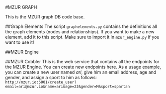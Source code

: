 #MZUR GRAPH

This is the MZUR graph DB code base. 

##Graph Elements
The script `graphelements.py` contains the definitions all the graph elements (nodes and relationships). If you want to make a new element, add it to this script. Make sure to import it in `mzur_engine.py` if you want to use it!

##MZUR Engine

##MZUR Cobbler
This is the web service that contains all the endpoints for the MZUR Engine. You can create new endpoints here. As a usage example, you can create a new user named *ari*, give him an email address, age and gender, and assign a sport to him as follows: 
`http://mzur.io:5001/create_user?email=ari@mzur.io&name=ari&age=23&gender=M&sport=spartan`

